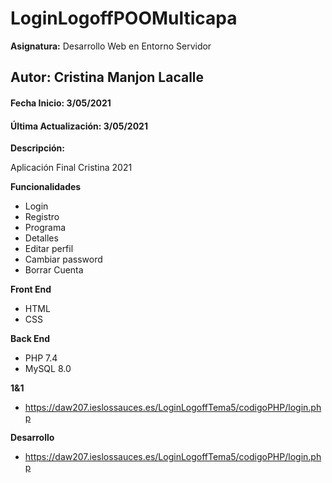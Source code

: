 # LoginLogoffPOOMulticapa
**Asignatura:** Desarrollo Web en Entorno Servidor

## Autor: Cristina Manjon Lacalle

#### Fecha Inicio: 3/05/2021
#### Última Actualización: 3/05/2021

**Descripción:**

Aplicación Final Cristina 2021

**Funcionalidades**
- Login
- Registro
- Programa
- Detalles
- Editar perfil
- Cambiar password
- Borrar Cuenta

**Front End**
- HTML
- CSS

**Back End**
- PHP 7.4
- MySQL 8.0

**1&1**
- https://daw207.ieslossauces.es/LoginLogoffTema5/codigoPHP/login.php

**Desarrollo**
- https://daw207.ieslossauces.es/LoginLogoffTema5/codigoPHP/login.php
